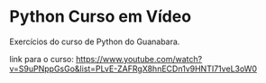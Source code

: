 # Python Curso em Vídeo

Exercícios do curso de Python do Guanabara.

link para o curso:
https://www.youtube.com/watch?v=S9uPNppGsGo&list=PLvE-ZAFRgX8hnECDn1v9HNTI71veL3oW0
